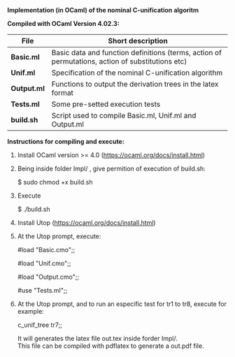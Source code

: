 **Implementation (in OCaml) of the nominal C-unification algoritm**

**Compiled with OCaml Version 4.02.3:**

**File** | Short description
------------ | -------------
**Basic.ml**  | Basic data and function definitions (terms, action of permutations, action of substitutions etc) 
**Unif.ml**   | Specification of the nominal C-unification algorithm 
**Output.ml** | Functions to output the derivation trees in the latex format
**Tests.ml**  | Some pre-setted execution tests 
**build.sh**  | Script used to compile Basic.ml, Unif.ml and Output.ml


**Instructions for compiling and execute:**

1) Install OCaml version >= 4.0 (https://ocaml.org/docs/install.html)

2) Being inside folder Impl/ , give permition of execution of build.sh:

   $ sudo chmod +x build.sh

3) Execute 
   
   $ ./build.sh

4) Install Utop (https://ocaml.org/docs/install.html)
  
5) At the Utop prompt, execute:

   #load "Basic.cmo";;

   #load "Unif.cmo";;

   #load "Output.cmo";;      

   #use "Tests.ml";;


6) At the Utop prompt, and to run an especific test for tr1 to tr8, execute for example:

    c_unif_tree tr7;;

   It will generates the latex file out.tex inside forder Impl/.  
   This file can be compiled with pdflatex to  generate a out.pdf file. 
